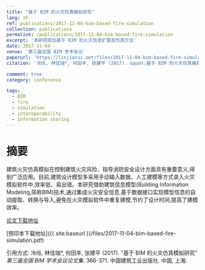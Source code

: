 ```yaml
---
title: "基于 BIM 的火灾仿真模拟研究"
lang: zh
ref: publications/2017-11-04-bim-based-fire-simulation
collection: publications
permalink: /publications/2017-11-04-bim-based-fire-simulation
excerpt: '本研究提出基于 BIM 的火灾信息扩展及仿真方法'
date: 2017-11-04
venue: '第三届全国 BIM 学术会议'
paperurl: 'https://linjiarui.net/files/2017-11-04-bim-based-fire-simulation.pdf'
citation: '冷烁, 林佳瑞*, 何田丰, 张建平 (2017). &quot;基于 BIM 的火灾仿真模拟研究&quot; <i>第三届全国 BIM 学术会议论文集</i>. 366-371. 中国建筑工业出版社. 中国, 上海.'

comment: true
category: conference

tags: 
  - BIM
  - fire
  - simulation
  - interoperability
  - information sharing
---
```



摘要
====

建筑火灾仿真模拟在控制建筑火灾风险、指导消防安全设计方面具有重要意义,得到广泛应用。目前,建筑设计模型多采用手动输入数据、人工建模等方式录入火灾模拟软件中,效率低、易出错。本研究借助建筑信息模型(Building Information Modeling,简称BIM)技术,通过集成火灾安全信息,基于数据接口实现模型信息的自动提取、转换与导入,避免在火灾模拟软件中重复建模,节约了设计时间,提高了建模效率。

[论文下载地址](http://kns.cnki.net/KCMS/detail/detail.aspx?dbcode=CPFD&dbname=CPFDLAST2018&filename=JGCB201711001065&v=MTc0NzJMeXJJYkxHNEg5Yk5ybzlGWmVzSkNSTkt1aGRobmo5OFRuanFxeGRFZU1PVUtyaWZadTl2SHlubFU3ek1JMXdk)

[预印本下载地址]({{ site.baseurl }}/files/2017-11-04-bim-based-fire-simulation.pdf)

引用方式: 冷烁, 林佳瑞*, 何田丰, 张建平 (2017). &quot;基于 BIM 的火灾仿真模拟研究&quot; <i>第三届全国 BIM 学术会议论文集</i>. 366-371. 中国建筑工业出版社. 中国, 上海.